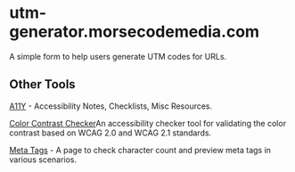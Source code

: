 # utm-generator.morsecodemedia.com
A simple form to help users generate UTM codes for URLs.

## Other Tools
[A11Y](https://a11y.morsecodemedia.com/) - Accessibility Notes, Checklists, Misc Resources.

[Color Contrast Checker](https://ccc.morsecodemedia.com/)An accessibility checker tool for validating the color contrast based on WCAG 2.0 and WCAG 2.1 standards.

[Meta Tags](https://]meta-tags.morsecodemedia.com/) - A page to check character count and preview meta tags in various scenarios.
